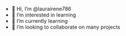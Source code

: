 - 👋 Hi, I’m @laurairene786
- 👀 I’m interested in learning
- 🌱 I’m currently learning 
- 💞️ I’m looking to collaborate on many projects

<!---
laurairene786/laurairene786 is a ✨ special ✨ repository because its `README.md` (this file) appears on your GitHub profile.
You can click the Preview link to take a look at your changes.
--->
